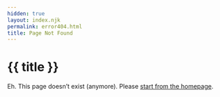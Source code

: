 ```yaml
---
hidden: true
layout: index.njk
permalink: error404.html
title: Page Not Found
---
```

# {{ title }}

Eh. This page doesn’t exist (anymore). Please [start from the homepage](/).